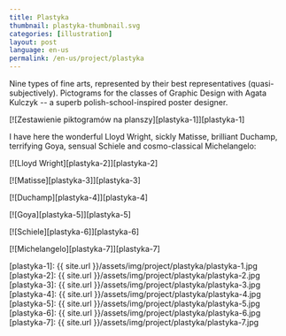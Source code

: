 ```yaml
---
title: Plastyka
thumbnail: plastyka-thumbnail.svg
categories: [illustration]
layout: post
language: en-us
permalink: /en-us/project/plastyka
---
```


Nine types of fine arts, represented by their best representatives (quasi-subjectively). Pictograms for the classes of Graphic Design with Agata Kulczyk -- a superb polish-school-inspired poster designer.

[![Zestawienie piktogramów na planszy][plastyka-1]][plastyka-1]

I have here the wonderful Lloyd Wright, sickly Matisse, brilliant Duchamp, terrifying Goya, sensual Schiele and cosmo-classical Michelangelo:

[![Lloyd Wright][plastyka-2]][plastyka-2]

[![Matisse][plastyka-3]][plastyka-3]

[![Duchamp][plastyka-4]][plastyka-4]

[![Goya][plastyka-5]][plastyka-5]

[![Schiele][plastyka-6]][plastyka-6]

[![Michelangelo][plastyka-7]][plastyka-7]

[plastyka-1]: {{ site.url }}/assets/img/project/plastyka/plastyka-1.jpg
[plastyka-2]: {{ site.url }}/assets/img/project/plastyka/plastyka-2.jpg
[plastyka-3]: {{ site.url }}/assets/img/project/plastyka/plastyka-3.jpg
[plastyka-4]: {{ site.url }}/assets/img/project/plastyka/plastyka-4.jpg
[plastyka-5]: {{ site.url }}/assets/img/project/plastyka/plastyka-5.jpg
[plastyka-6]: {{ site.url }}/assets/img/project/plastyka/plastyka-6.jpg
[plastyka-7]: {{ site.url }}/assets/img/project/plastyka/plastyka-7.jpg